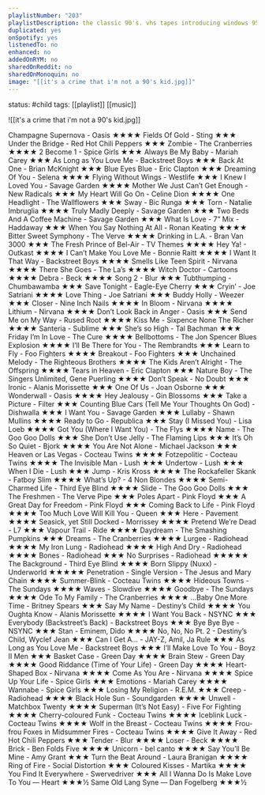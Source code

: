 ```yaml
---
playlistNumber: "203"
playlistDescription: the classic 90's. vhs tapes introducing windows 95, beanie babies, dial-up internet, beepers, pokemon, nokias, pogs, cds
duplicated: yes
onSpotify: yes
listenedTo: no
enhanced: no
addedOnRYM: no
sharedOnReddit: no
sharedOnMonoquin: no
image: "[[it's a crime that i'm not a 90's kid.jpg]]"
---
```

status: #child 
tags: [[playlist]] [[music]] 

![[it's a crime that i'm not a 90's kid.jpg]]

Champagne Supernova - Oasis ★★★★
Fields Of Gold - Sting ★★★
Under the Bridge - Red Hot Chili Peppers ★★★
Zombie - The Cranberries ★★★★
2 Become 1 - Spice Girls ★★★
Always Be My Baby - Mariah Carey ★★★
As Long as You Love Me - Backstreet Boys ★★★
Back At One - Brian McKnight ★★★
Blue Eyes Blue - Eric Clapton ★★★
Dreaming Of You - Selena ★★★★
Flying Without Wings - Westlife ★★★
I Knew I Loved You - Savage Garden ★★★★
Mother We Just Can’t Get Enough - New Radicals ★★★
My Heart Will Go On - Celine Dion ★★★★
One Headlight - The Wallflowers ★★★
Sway - Bic Runga ★★★
Torn - Natalie Imbruglia ★★★★
Truly Madly Deeply - Savage Garden ★★★
Two Beds And A Coffee Machine - Savage Garden ★★★
What Is Love - 7” Mix - Haddaway ★★★
When You Say Nothing At All - Ronan Keating ★★★★
Bitter Sweet Symphony - The Verve ★★★★
Drinking in L.A. - Bran Van 3000 ★★★
The Fresh Prince of Bel-Air - TV Themes ★★★★
Hey Ya! - Outkast ★★★★
I Can’t Make You Love Me - Bonnie Raitt ★★★★
I Want It That Way - Backstreet Boys ★★★★
Smells Like Teen Spirit - Nirvana ★★★★
There She Goes - The La’s ★★★★
Witch Doctor - Cartoons ★★★★
Debra - Beck ★★★★
Song 2 - Blur ★★★
Tubthumping - Chumbawamba ★★★
Save Tonight - Eagle-Eye Cherry ★★★
Cryin’ - Joe Satriani ★★★★
Love Thing - Joe Satriani ★★★
Buddy Holly - Weezer ★★★
Closer - Nine Inch Nails ★★★★
In Bloom - Nirvana ★★★★ 
Lithium - Nirvana ★★★★
Don’t Look Back in Anger - Oasis ★★★
Send Me on My Way - Rused Root ★★★★
Kiss Me - Sixpence None The Richer ★★★★
Santeria - Sublime ★★★
She’s so High - Tal Bachman ★★★
Friday I’m In Love - The Cure ★★★★
Bellbottoms - The Jon Spencer Blues Explosion ★★★★
I’ll Be There for You - The Rembrandts ★★★
Learn to Fly - Foo Fighters ★★★★
Breakout - Foo Fighters ★★★
Unchained Melody - The Righteous Brothers ★★★★
The Kids Aren’t Alright - The Offspring ★★★★
Tears in Heaven - Eric Clapton ★★★
Nature Boy - The Singers Unlimited, Gene Puerling ★★★★
Don’t Speak - No Doubt ★★★
Ironic - Alanis Morissette ★★★
One Of Us - Joan Osborne ★★★
Wonderwall - Oasis ★★★★
Hey Jealousy - Gin Blossoms ★★★
Take a Picture - Filter ★★★
Counting Blue Cars (Tell Me Your Thoughts On God) - Dishwalla ★★★
I Want You - Savage Garden ★★★
Lullaby - Shawn Mullins ★★★★
Ready to Go - Republica ★★★
Stay (I Missed You) - Lisa Loeb ★★★★
Got You (Where I Want You) - The Flys ★★★★
Name - The Goo Goo Dolls ★★★
She Don’t Use Jelly - The Flaming Lips ★★★
It’s Oh So Quiet - Bjork ★★★★
You Are Not Alone - Michael Jackson ★★★
Heaven or Las Vegas - Cocteau Twins ★★★★
Fotzepolitic - Cocteau Twins ★★★★
The Invisible Man - Lush ★★★
Undertow - Lush ★★★
When I Die - Lush ★★★
Jump - Kris Kross ★★★★
The Rockafeller Skank - Fatboy Slim ★★★★
What’s Up? - 4 Non Blondes ★★★★
Semi-Charmed Life - Third Eye Blind ★★★★
Slide - The Goo Goo Dolls ★★★
The Freshmen - The Verve Pipe ★★★
Poles Apart - Pink Floyd ★★★
A Great Day for Freedom - Pink Floyd ★★★
Coming Back to Life - Pink Floyd ★★★★
Too Much Love Will Kill You - Queen ★★★
Here - Pavement ★★★★
Seasick, yet Still Docked - Morrissey ★★★★
Pretend We’re Dead - L7 ★★★
Vapour Trail - Ride ★★★★
Daydream - The Smashing Pumpkins ★★★
Dreams - The Cranberries ★★★★
Lurgee - Radiohead ★★★★
My Iron Lung - Radiohead ★★★★
High And Dry - Radiohead ★★★★
Bones - Radiohead ★★★
No Surprises - Radiohead ★★★★★
The Background - Third Eye Blind ★★★★
Born Slippy (Nuxx) - Underworld ★★★★★
Penetration - Single Version - The Jesus and Mary Chain ★★★★
Summer-Blink - Cocteau Twins ★★★★
Hideous Towns - The Sundays ★★★★
Waves - Slowdive ★★★★
Goodbye - The Sundays ★★★★
Ode To My Family - The Cranberries ★★★★
…Baby One More Time - Britney Spears ★★★
Say My Name - Destiny’s Child ★★★★
You Oughta Know - Alanis Morissette ★★★★
I Want You Back - NSYNC ★★★
Everybody (Backstreet’s Back) - Backstreet Boys ★★★
Bye Bye Bye - NSYNC ★★★
Stan - Eminem, Dido ★★★★
No, No, No Pt. 2 - Destiny’s Child, Wyclef Jean ★★★
Can I Get A… - JAY-Z, Amil, Ja Rule ★★★
As Long as You Love Me - Backstreet Boys ★★★
I’ll Make Love To You - Boyz II Men ★★★
Basket Case - Green Day ★★★★
Brain Stew - Green Day ★★★★
Good Riddance (Time of Your Life) - Green Day ★★★★
Heart-Shaped Box - Nirvana ★★★★
Come As You Are - Nirvana ★★★★
Spice Up Your Life - Spice Girls ★★★
Emotions - Mariah Carey ★★★★
Wannabe - Spice Girls ★★★
Losing My Religion - R.E.M. ★★★
Creep - Radiohead ★★★★
Black Hole Sun - Soundgarden ★★★★
Unwell - Matchbox Twenty ★★★★
Superman (It’s Not Easy) - Five For Fighting ★★★★
Cherry-coloured Funk - Cocteau Twins ★★★★
Iceblink Luck - Cocteau Twins ★★★★
Wolf in the Breast - Cocteau Twins ★★★★
Frou-frou Foxes in Midsummer Fires - Cocteau Twins ★★★★
Give It Away - Red Hot Chili Peppers ★★★
Tender - Blur ★★★★
Loser - Beck ★★★★
Brick - Ben Folds Five ★★★★
Unicorn - bel canto ★★★★
Say You’ll Be Mine - Amy Grant ★★★
Turn the Beat Around - Laura Branigan ★★★★
Ring of Fire - Social Distortion ★★★
Coloured Kisses - Martika ★★★★
You Find It Everywhere - Swervedriver ★★★
All I Wanna Do Is Make Love To You — Heart ★★★½
Same Old Lang Syne — Dan Fogelberg ★★★½
